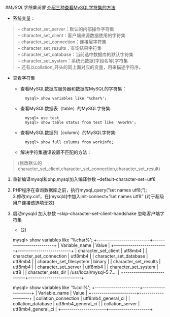 #*MySQL字符集设置*
[ 介绍三种查看MySQL字符集的方法](http://blog.itpub.net/15498/viewspace-2120723/)  

* 系统变量：  
>– character_set_server：默认的内部操作字符集  
– character_set_client：客户端来源数据使用的字符集  
– character_set_connection：连接层字符集  
– character_set_results：查询结果字符集  
– character_set_database：当前选中数据库的默认字符集  
– character_set_system：系统元数据(字段名等)字符集  
– 还有以collation_开头的同上面对应的变量，用来描述字符序。  

+ 查看字符集
	- 查看MySQL数据库服务器和数据库MySQL的字符集：

			mysql> show variables like '%char%';
	- 查看MySQL数据表（table）的MySQL字符集:

			mysql> use test
			mysql> show table status from test like '%work%';
	- 查看MySQL数据列（column）的MySQL字符集:

			mysql> show full columns from workinfo;
	- 解决字符集通讯设置不匹配的方法：
>(修改默认的character_set_client,character_set_connection,character_set_result)  
1. 重新编译mysql和php,mysql加入编译参数 –default-character-set=utf8  
2. PHP程序在查询数据库之前，执行mysql_query(”set names utf8;”);  
3.修改my.cnf，在[mysqld]中加入init-connect=”set names utf8” (对于超级用户连接该选项无效)  
4. 启动mysqld 加入参数 –skip-character-set-client-handshake 忽略客户端字符集  

	- (2)

	mysql> show variables like '%char%';
	+--------------------------+--------------------------+
	| Variable_name            | Value                    |
	+--------------------------+--------------------------+
	| character_set_client     | utf8mb4                  |
	| character_set_connection | utf8mb4                  |
	| character_set_database   | utf8mb4                  |
	| character_set_filesystem | binary                   |
	| character_set_results    | utf8mb4                  |
	| character_set_server     | utf8mb4                  |
	| character_set_system     | utf8                     |
	| character_sets_dir       | /usr/local/mysql-5.7.... |
	+--------------------------+--------------------------+

	mysql> show variables like '%coll%';
	+----------------------+--------------------+
	| Variable_name        | Value              |
	+----------------------+--------------------+
	| collation_connection | utf8mb4_general_ci |
	| collation_database   | utf8mb4_general_ci |
	| collation_server     | utf8mb4_general_ci |
	+----------------------+--------------------+